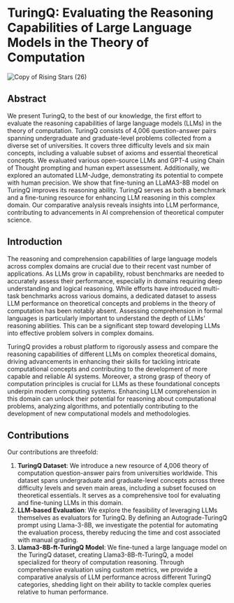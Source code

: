 # TuringQ: Evaluating the Reasoning Capabilities of Large Language Models in the Theory of Computation

![Copy of Rising Stars (26)](https://github.com/user-attachments/assets/cdae5eb0-1e95-44cb-9e8b-f835a4fefeaf)

## Abstract
We present TuringQ, to the best of our knowledge, the first effort to evaluate the reasoning capabilities of large language models (LLMs) in the theory of computation. TuringQ consists of 4,006 question-answer pairs spanning undergraduate and graduate-level problems collected from a diverse set of universities. It covers three difficulty levels and six main concepts, including a valuable subset of axioms and essential theoretical concepts. We evaluated various open-source LLMs and GPT-4 using Chain of Thought prompting and human expert assessment. Additionally, we explored an automated LLM-Judge, demonstrating its potential to compete with human precision. We show that fine-tuning an LLaMA3-8B model on TuringQ improves its reasoning ability. TuringQ serves as both a benchmark and a fine-tuning resource for enhancing LLM reasoning in this complex domain. Our comparative analysis reveals insights into LLM performance, contributing to advancements in AI comprehension of theoretical computer science.

## Introduction
The reasoning and comprehension capabilities of large language models across complex domains are crucial due to their recent vast number of applications. As LLMs grow in capability, robust benchmarks are needed to accurately assess their performance, especially in domains requiring deep understanding and logical reasoning. While efforts have introduced multi-task benchmarks across various domains, a dedicated dataset to assess LLM performance on theoretical concepts and problems in the theory of computation has been notably absent. Assessing comprehension in formal languages is particularly important to understand the depth of LLMs' reasoning abilities. This can be a significant step toward developing LLMs into effective problem solvers in complex domains.

TuringQ provides a robust platform to rigorously assess and compare the reasoning capabilities of different LLMs on complex theoretical domains, driving advancements in enhancing their skills for tackling intricate computational concepts and contributing to the development of more capable and reliable AI systems. Moreover, a strong grasp of theory of computation principles is crucial for LLMs as these foundational concepts underpin modern computing systems. Enhancing LLM comprehension in this domain can unlock their potential for reasoning about computational problems, analyzing algorithms, and potentially contributing to the development of new computational models and methodologies.

## Contributions
Our contributions are threefold:
1. **TuringQ Dataset**: We introduce a new resource of 4,006 theory of computation question-answer pairs from universities worldwide. This dataset spans undergraduate and graduate-level concepts across three difficulty levels and seven main areas, including a subset focused on theoretical essentials. It serves as a comprehensive tool for evaluating and fine-tuning LLMs in this domain.
2. **LLM-based Evaluation**: We explore the feasibility of leveraging LLMs themselves as evaluators for TuringQ. By defining an Autograde-TuringQ prompt using Llama-3-8B, we investigate the potential for automating the evaluation process, thereby reducing the time and cost associated with manual grading.
3. **Llama3-8B-ft-TuringQ Model**: We fine-tuned a large language model on the TuringQ dataset, creating Llama3-8B-ft-TuringQ, a model specialized for theory of computation reasoning. Through comprehensive evaluation using custom metrics, we provide a comparative analysis of LLM performance across different TuringQ categories, shedding light on their ability to tackle complex queries relative to human performance.
